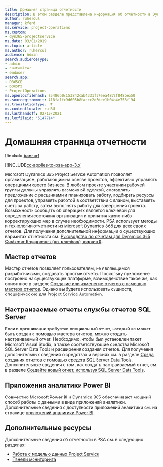 ```yaml
---
title: Домашняя страница отчетности
description: В этом разделе представлена информация об отчетности в Dynamics 365 Project Service Automation.
author: ruhercul
manager: kfend
ms.service: project-operations
ms.custom:
- dyn365-projectservice
ms.date: 03/01/2019
ms.topic: article
ms.author: ruhercul
audience: Admin
search.audienceType:
- admin
- customizer
- enduser
search.app:
- D365CE
- D365PS
- ProjectOperations
ms.openlocfilehash: 25486b0c153842cab4331f27eea4872f848bea50
ms.sourcegitcommit: 418fa1fe9d605b8faccc2d5dee1b04b4e753f194
ms.translationtype: HT
ms.contentlocale: ru-RU
ms.lasthandoff: 02/10/2021
ms.locfileid: "5147714"
---
```

# <a name="reporting-home-page"></a>Домашняя страница отчетности

[!include [banner](../includes/psa-now-project-operations.md)]

[!INCLUDE[cc-applies-to-psa-app-3.x](../includes/cc-applies-to-psa-app-3x.md)]

Microsoft Dynamics 365 Project Service Automation позволяет организациям, работающим на основе проектов, эффективно управлять операциями своего бизнеса. В любом проекте участники рабочей группы должны управлять возможной сделкой, составлять предложение с расценками и планировать работу, подбирать ресурсы для проектов, управлять работой в соответствии с планом, выставлять счета за работу, затем выполнять работу для завершения проекта. Возможность сообщать об операциях является ключевой для определения состояния организации и принятия каких-либо корректирующих мер в случае необходимости. PSA использует методы и технологии отчетности из Microsoft Dynamics 365 для всех своих отчетов. Для получения дополнительной информации о существующих вариантах отчетности см. [Руководство по отчетам для Dynamics 365 Customer Engagement (on-premises), версия 9](https://docs.microsoft.com/dynamics365/customerengagement/on-premises/analytics/reporting-analytics-with-dynamics-365).

## <a name="report-wizard"></a>Мастер отчетов

Мастер отчетов позволяет пользователям, не являющимся разработчиками, создавать простые отчеты. Поскольку приложение построено на существующей платформе, взаимодействие такое же, как описанное в разделе [Создание или изменение отчетов с помощью мастера отчетов](https://docs.microsoft.com/dynamics365/customerengagement/on-premises/basics/create-edit-copy-report-wizard). Однако вы будете использовать сущности, специфические для Project Service Automation.

## <a name="custom-sql-server-reporting-services-reports"></a>Настраиваемые отчеты службы отчетов SQL Server

Если в организации требуется специальный отчет, который не может быть создан с помощью мастера отчетов, можно создать настраиваемый отчет. Необходимо, чтобы был установлен пакет Microsoft Visual Studio, а также соответствующие средства Microsoft SQL Server Data Tools и расширения создания отчетов. Для получения дополнительных сведений о средствах и версиях см. в разделе [Среда создания отчетов с помощью средств SQL Server Data Tools](https://docs.microsoft.com/dynamics365/customerengagement/on-premises/analytics/report-writing-environment-using-sql-server-data-tools). Дополнительные сведения о том, как создать настраиваемый отчет, см. в разделе [Создайте новый отчет, используя SQL Server Data Tools](https://docs.microsoft.com/dynamics365/customerengagement/on-premises/analytics/create-a-new-report-using-sql-server-data-tools).

## <a name="power-bi-insights-apps"></a>Приложения аналитики Power BI

Совместно Microsoft Power BI и Dynamics 365 обеспечивают мощный способ работы с данными в виде приложений аналитики. Дополнительные сведения о доступности приложений аналитики см. на странице [приложений аналитики Power BI](https://powerbi.microsoft.com/power-bi-insights-apps/).


## <a name="additional-resources"></a>Дополнительные ресурсы
Дополнительные сведения об отчетности в PSA см. в следующих разделах:

- [Работа с моделью данных Project Service](reports-working-project-service-data-model.md)
- [Панели мониторинга](reports-dashboards.md)

